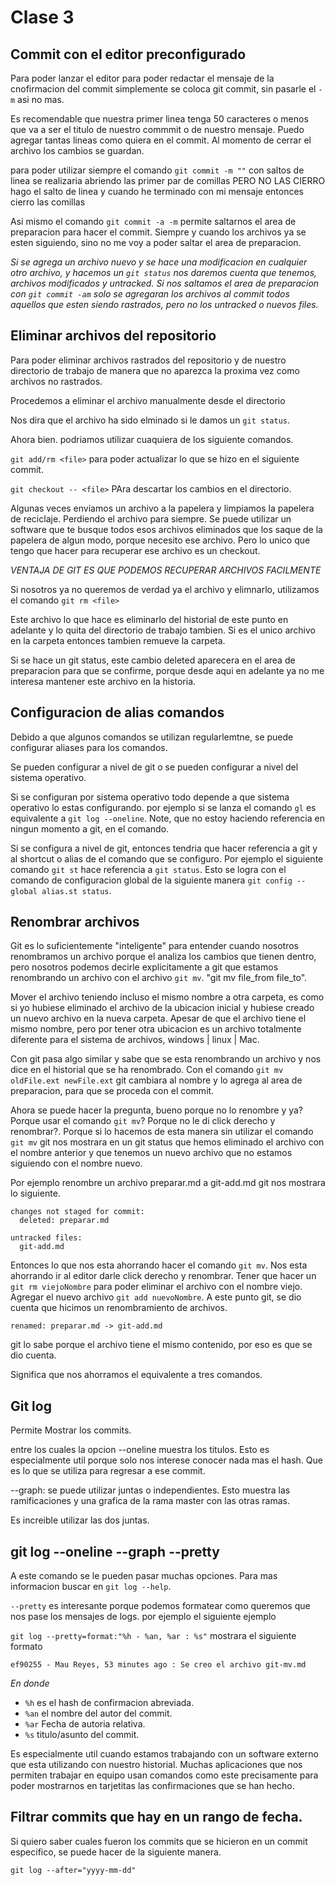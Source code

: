 # Clase 3

## Commit con el editor preconfigurado
Para poder lanzar el editor para poder redactar el mensaje de la cnofirmacion del commit simplemente se coloca git commit, sin pasarle el `-m` asi no mas.

Es recomendable que nuestra primer linea tenga 50 caracteres o menos que va a ser el titulo de nuestro commmit o de nuestro mensaje. Puedo agregar tantas lineas como quiera en el commit. Al momento de cerrar el archivo los cambios se guardan.

para poder utilizar siempre el comando `git commit -m ""` con saltos de linea se realizaria abriendo las primer par de comillas PERO NO LAS CIERRO hago el salto de linea y cuando he terminado con mi mensaje entonces cierro las comillas

Asi mismo el comando `git commit -a -m` permite saltarnos el area de preparacion para hacer el commit. Siempre y cuando los archivos ya se esten siguiendo, sino no me voy a poder saltar el area de preparacion. 

*Si se agrega un archivo nuevo y se hace una modificacion en cualquier otro archivo, y hacemos un `git status` nos daremos cuenta que tenemos, archivos modificados y untracked. Si nos saltamos el area de preparacion con `git commit -am` solo se agregaran los archivos al commit todos aquellos que esten siendo rastrados, pero no los untracked o nuevos files.*

## Eliminar archivos del repositorio
Para poder eliminar archivos rastrados del repositorio y de nuestro directorio de trabajo de manera que no aparezca la proxima vez como archivos no rastrados. 

Procedemos a eliminar el archivo manualmente desde el directorio 

Nos dira que el archivo ha sido elminado si le damos un `git status`. 

Ahora bien. podriamos utilizar cuaquiera de los siguiente comandos. 

`git add/rm <file>` para poder actualizar lo que se hizo en el siguiente commit.

`git checkout -- <file>` PAra descartar los cambios en el directorio. 

Algunas veces enviamos un archivo a la papelera y limpiamos la papelera de reciclaje. Perdiendo el archivo para siempre. Se puede utilizar un software que te busque todos esos archivos eliminados que los saque de la papelera de algun modo, porque necesito ese archivo. Pero lo unico que tengo que hacer para recuperar ese archivo es un checkout. 

*VENTAJA DE GIT ES QUE PODEMOS RECUPERAR ARCHIVOS FACILMENTE*

Si nosotros ya no queremos de verdad ya el archivo y elimnarlo, utilizamos el comando `git rm <file>`

Este archivo lo que hace es eliminarlo del historial de este punto en adelante y lo quita del directorio de trabajo tambien. Si es el unico archivo en la carpeta entonces tambien remueve la carpeta. 

Si se hace un git status, este cambio deleted aparecera en el area de preparacion para que se confirme, porque desde aqui en adelante ya no me interesa mantener este archivo en la historia.  

## Configuracion de alias comandos
Debido a que algunos comandos se utilizan regularlemtne, se puede configurar aliases para los comandos. 

Se pueden configurar a nivel de git o se pueden configurar a nivel del sistema operativo. 

Si se configuran por sistema operativo todo depende a que sistema operativo lo estas configurando. por ejemplo si se lanza el comando `gl` es equivalente a `git log --oneline`. Note, que no estoy haciendo referencia en ningun momento a git, en el comando.

Si se configura a nivel de git, entonces tendria que hacer referencia a git y al shortcut o alias de el comando que se configuro. Por ejemplo el siguiente comando `git st` hace referencia a `git status`. Esto se logra con el comando de configuracion global de la siguiente manera `git config --global alias.st status`. 

## Renombrar archivos
Git es lo suficientemente "inteligente" para entender cuando nosotros renombramos un archivo porque el analiza los cambios que tienen dentro, pero nosotros podemos decirle explicitamente a git que estamos renombrando un archivo con el archivo `git mv`. "git mv file_from file_to".

Mover el archivo teniendo incluso el mismo nombre a otra carpeta, es como si yo hubiese eliminado el archivo de la ubicacion inicial y hubiese creado un nuevo archivo en la nueva carpeta. Apesar de que el archivo tiene el mismo nombre, pero por tener otra ubicacion es un archivo totalmente diferente para el sistema de archivos, windows | linux | Mac. 

Con git pasa algo similar y sabe que se esta renombrando un archivo y nos dice en el historial que se ha renombrado. Con el comando `git mv oldFile.ext newFile.ext` git cambiara al nombre y lo agrega al area de preparacion, para que se proceda con el commit.

Ahora se puede hacer la pregunta, bueno porque no lo renombre y ya? Porque usar el comando `git mv`? Porque no le di click derecho y renombrar?. Porque si lo hacemos de esta manera sin utilizar el comando `git mv` git nos mostrara en un git status que hemos eliminado el archivo con el nombre anterior y que tenemos un nuevo archivo que no estamos siguiendo con el nombre nuevo.

Por ejemplo renombre un archivo preparar.md a git-add.md git nos mostrara lo siguiente.

```git
changes not staged for commit:
  deleted: preparar.md

untracked files:
  git-add.md
```

Entonces lo que nos esta ahorrando hacer el comando `git mv`. Nos esta ahorrando ir al editor darle click derecho y renombrar. Tener que hacer un `git rm viejoNombre` para poder eliminar el archivo con el nombre viejo. Agregar el nuevo archivo `git add nuevoNombre`. A este punto git, se dio cuenta que hicimos un renombramiento de archivos. 

```git
renamed: preparar.md -> git-add.md
```

git lo sabe porque el archivo tiene el mismo contenido, por eso es que se dio cuenta.

Significa que nos ahorramos el equivalente a tres comandos.

## Git log
Permite Mostrar los commits.

entre los cuales la opcion --oneline muestra los titulos. Esto es especialmente util porque solo nos interese conocer nada mas el hash. Que es lo que se utiliza para regresar a ese commit. 

--graph: se puede utilizar juntas o independientes. Esto muestra las ramificaciones y una grafica de la rama master con las otras ramas. 

Es increible utilizar las dos juntas.

## git log --oneline --graph --pretty
A este comando se le pueden pasar muchas opciones. Para mas informacion buscar en `git log --help`.

`--pretty` es interesante porque podemos formatear como queremos que nos pase los mensajes de logs. por ejemplo el siguiente ejemplo

`git log --pretty=format:"%h - %an, %ar : %s"` mostrara el siguiente formato

```git
ef90255 - Mau Reyes, 53 minutes ago : Se creo el archivo git-mv.md
```

*En donde*

* `%h` es el hash de confirmacion abreviada.
* `%an` el nombre del autor del commit.
* `%ar` Fecha de autoria relativa.
* `%s` titulo/asunto del commit.

Es especialmente util cuando estamos trabajando con un software externo que esta utilizando con nuestro historial. Muchas aplicaciones que nos permiten trabajar en equipo usan comandos como este precisamente para poder mostrarnos en tarjetitas las confirmaciones que se han hecho. 

## Filtrar commits que hay en un rango de fecha.
Si quiero saber cuales fueron los commits que se hicieron en un commit especifico, se puede hacer de la siguiente manera.

`git log --after="yyyy-mm-dd"`